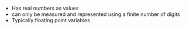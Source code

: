- Has real numbers as values
- can only be measured and represented using a finite number of digits
- Typically floating point variables
